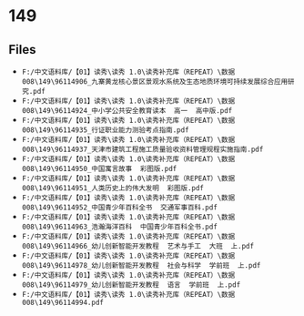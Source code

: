 # 149

## Files

- `F:/中文语料库/【01】读秀\读秀 1.0\读秀补充库（REPEAT）\数据008\149\96114906_九寨黄龙核心景区景观水系统及生态地质环境可持续发展综合应用研究.pdf`
- `F:/中文语料库/【01】读秀\读秀 1.0\读秀补充库（REPEAT）\数据008\149\96114924_中小学公共安全教育读本  高一  高中版.pdf`
- `F:/中文语料库/【01】读秀\读秀 1.0\读秀补充库（REPEAT）\数据008\149\96114935_行证职业能力测验考点指南.pdf`
- `F:/中文语料库/【01】读秀\读秀 1.0\读秀补充库（REPEAT）\数据008\149\96114937_天津市建筑工程施工质量验收资料管理规程实施指南.pdf`
- `F:/中文语料库/【01】读秀\读秀 1.0\读秀补充库（REPEAT）\数据008\149\96114950_中国寓言故事  彩图版.pdf`
- `F:/中文语料库/【01】读秀\读秀 1.0\读秀补充库（REPEAT）\数据008\149\96114951_人类历史上的伟大发明  彩图版.pdf`
- `F:/中文语料库/【01】读秀\读秀 1.0\读秀补充库（REPEAT）\数据008\149\96114952_中国青少年百科全书  交通军事百科.pdf`
- `F:/中文语料库/【01】读秀\读秀 1.0\读秀补充库（REPEAT）\数据008\149\96114963_浩瀚海洋百科  中国青少年百科全书.pdf`
- `F:/中文语料库/【01】读秀\读秀 1.0\读秀补充库（REPEAT）\数据008\149\96114966_幼儿创新智能开发教程  艺术与手工  大班  上.pdf`
- `F:/中文语料库/【01】读秀\读秀 1.0\读秀补充库（REPEAT）\数据008\149\96114978_幼儿创新智能开发教程  社会与科学  学前班  上.pdf`
- `F:/中文语料库/【01】读秀\读秀 1.0\读秀补充库（REPEAT）\数据008\149\96114979_幼儿创新智能开发教程  语言  学前班  上.pdf`
- `F:/中文语料库/【01】读秀\读秀 1.0\读秀补充库（REPEAT）\数据008\149\96114994.pdf`
